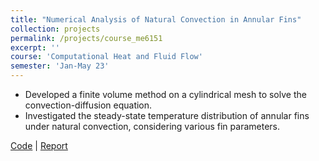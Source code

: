 ```yaml
---
title: "Numerical Analysis of Natural Convection in Annular Fins"
collection: projects
permalink: /projects/course_me6151
excerpt: ''
course: 'Computational Heat and Fluid Flow'
semester: 'Jan-May 23'
---
```


- Developed a finite volume method on a cylindrical mesh to solve the convection-diffusion equation.
- Investigated the steady-state temperature distribution of annular fins under natural convection, considering various fin parameters.

[Code](https://github.com/Xerefic/courses_iitm/tree/main/ME6151/scripts) \| [Report](https://github.com/Xerefic/courses_iitm/blob/main/ME6151/Report.pdf)